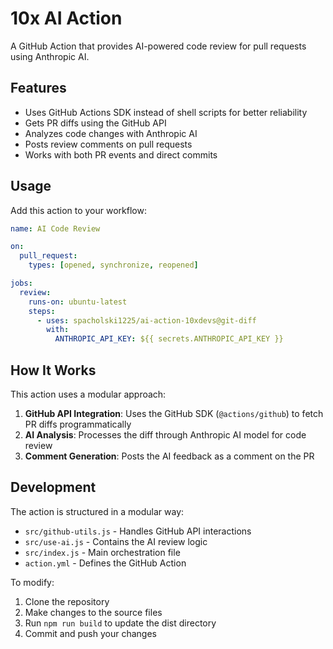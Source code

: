 # 10x AI Action

A GitHub Action that provides AI-powered code review for pull requests using Anthropic AI.

## Features

- Uses GitHub Actions SDK instead of shell scripts for better reliability
- Gets PR diffs using the GitHub API
- Analyzes code changes with Anthropic AI
- Posts review comments on pull requests
- Works with both PR events and direct commits

## Usage

Add this action to your workflow:

```yaml
name: AI Code Review

on:
  pull_request:
    types: [opened, synchronize, reopened]

jobs:
  review:
    runs-on: ubuntu-latest
    steps:
      - uses: spacholski1225/ai-action-10xdevs@git-diff
        with:
          ANTHROPIC_API_KEY: ${{ secrets.ANTHROPIC_API_KEY }}
```

## How It Works

This action uses a modular approach:

1. **GitHub API Integration**: Uses the GitHub SDK (`@actions/github`) to fetch PR diffs programmatically
2. **AI Analysis**: Processes the diff through Anthropic AI model for code review
3. **Comment Generation**: Posts the AI feedback as a comment on the PR

## Development

The action is structured in a modular way:

- `src/github-utils.js` - Handles GitHub API interactions
- `src/use-ai.js` - Contains the AI review logic
- `src/index.js` - Main orchestration file
- `action.yml` - Defines the GitHub Action

To modify:

1. Clone the repository
2. Make changes to the source files
3. Run `npm run build` to update the dist directory
4. Commit and push your changes
